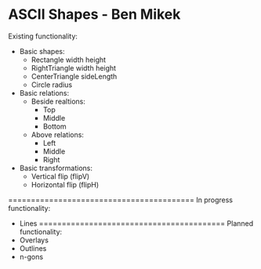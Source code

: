 ASCII Shapes - Ben Mikek
=========================================
Existing functionality:
  + Basic shapes:
    + Rectangle width height
    + RightTriangle width height
    + CenterTriangle sideLength
    + Circle radius
  + Basic relations:
    + Beside realtions:
      + Top
      + Middle
      + Bottom
    + Above relations:
      + Left
      + Middle
      + Right
  + Basic transformations:
    + Vertical flip (flipV)
    + Horizontal flip (flipH)

=========================================
In progress functionality:
  + Lines
=========================================
Planned functionality:
  + Overlays
  + Outlines
  + n-gons